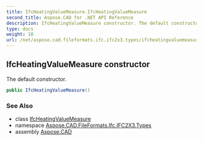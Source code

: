 ```yaml
---
title: IfcHeatingValueMeasure.IfcHeatingValueMeasure
second_title: Aspose.CAD for .NET API Reference
description: IfcHeatingValueMeasure constructor. The default constructor
type: docs
weight: 10
url: /net/aspose.cad.fileformats.ifc.ifc2x3.types/ifcheatingvaluemeasure/ifcheatingvaluemeasure/
---
```

## IfcHeatingValueMeasure constructor

The default constructor.

```csharp
public IfcHeatingValueMeasure()
```

### See Also

* class [IfcHeatingValueMeasure](../)
* namespace [Aspose.CAD.FileFormats.Ifc.IFC2X3.Types](../../ifcheatingvaluemeasure/)
* assembly [Aspose.CAD](../../../)


